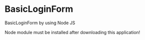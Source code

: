 # BasicLoginForm
BasicLoginForm by using Node JS

Node module must be installed after downloading this application!
